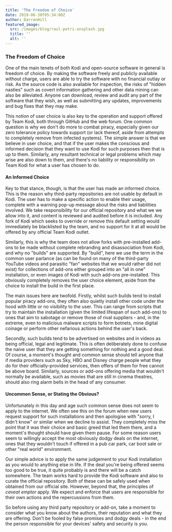 ```yaml
---
title: 'The Freedom of Choice'
date: 2019-06-30T05:34:00Z
author: DarrenHill
featured_image:
  src: /images/blog/raul-petri-unsplash.jpg
  title: ''
  alt: ''
---
```

### The Freedom of Choice

 One of the main tenets of both Kodi and open-source software in general is freedom of choice. By making the software freely and publicly available without charge, users are able to try the software with no financial outlay or risk. As the source code is also available for inspection, the risks of "hidden nasties" such as covert information gathering and other data mining can also be alleviated. Anyone can download, review and audit any part of the software that they wish, as well as submitting any updates, improvements and bug fixes that they may make.

 This notion of user choice is also key to the operation and support offered by Team Kodi, both through GitHub and the web forum. One common question is why we don't do more to combat piracy, especially given our zero tolerance policy towards support (or lack thereof, aside from attempts to completely remove from infected systems). The simple answer is that we believe in user choice, and that if the user makes the conscious and informed decision that they want to use Kodi for such purposes then that is up to them. Similarly, any resultant technical or legal problems which may arise are also down to them, and there's no liability or responsibility on Team Kodi for what a user has chosen to do.

 #### 

 #### An Informed Choice

 Key to that stance, though, is that the user has made an informed choice. This is the reason why third-party repositories are not usable by default in Kodi. The user has to make a specific action to enable their usage, complete with a warning pop-up message about the risks and liabilities involved. We take responsibility for our official repository and what we we allow into it, and content is reviewed and audited before it is included. Any fork of Kodi which seeks to override or remove this default setting would immediately be blacklisted by the team, and no support for it at all would be offered by any official Team Kodi outlet.

 Similarly, this is why the team does not allow forks with pre-installed add-ons to be made without complete rebranding and disassociation from Kodi, and why no "builds" are supported. By "build", here we use the term in the common user parlance (as can be found on many of the third-party YouTube videos and parasitic "fan" websites that we would rather did not exist) for collections of add-ons either grouped into an "all in one" installation, or even images of Kodi with such add-ons pre-installed. This obviously completely removes the user choice element, aside from the choice to install the build in the first place.

 The main issues here are twofold. Firstly, whilst such builds tend to install popular piracy add-ons, they often also quietly install other code under the hood with little or no visibility to the user. This can range from scripts that try to maintain the installation (given the limited lifespan of such add-ons) to ones that aim to sabotage or remove those of rival suppliers - and, in the extreme, even to malicious malware scripts to form botnets, mine digital coinage or perform other nefarious actions behind the user's back.

 Secondly, such builds tend to be advertised on websites and in videos as being official, legal and legitimate. This is often deliberately done to confuse the naive user that they are getting something for nothing and a good deal. Of course, a moment's thought and common sense should tell anyone that if media providers such as Sky, HBO and Disney charge people what they do for their officially-provided services, then offers of them for free cannot be above board. Similarly, sources or add-ons offering media that wouldn't normally be available, such as movies that are still in cinema theatres, should also ring alarm bells in the head of any consumer.

 #### 

 #### Uncommon Sense, or Stating the Obvious?

 Unfortunately in this day and age such common sense does not seem to apply to the internet. We often see this on the forum when new users request support for such installations and then apologise with "sorry, I didn't know" or similar when we decline to assist. They completely miss the point that it was their choice and basic greed that led them there, and a moment's thought should have given them pause. For some reason users seem to willingly accept the most obviously dodgy deals on the internet, ones that they wouldn't touch if offered in a pub car park, car boot sale or other "real world" environment.

 Our simple advice is to apply the same judgement to your Kodi installation as you would to anything else in life. If the deal you're being offered seems too good to be true, it quite probably is and there will be a catch somewhere. The team works hard to provide the Kodi software and also to curate the official repository. Both of these can be safely used when obtained from our official site. However, beyond that, the principles of *caveat emptor* apply. We expect and enforce that users are responsible for their own actions and the repercussions from them.

 So before using any third party repository or add-on, take a moment to consider what you know about the authors, their reputation and what they are offering. Don't be fooled by false promises and dodgy deals - in the end the person responsible for your devices' safety and security is you.

 